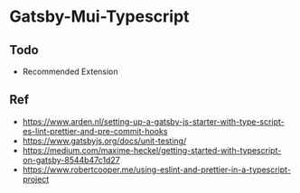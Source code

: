 # Gatsby-Mui-Typescript

## Todo

- Recommended Extension

## Ref

- <https://www.arden.nl/setting-up-a-gatsby-js-starter-with-type-script-es-lint-prettier-and-pre-commit-hooks>
- <https://www.gatsbyjs.org/docs/unit-testing/>
- <https://medium.com/maxime-heckel/getting-started-with-typescript-on-gatsby-8544b47c1d27>
- <https://www.robertcooper.me/using-eslint-and-prettier-in-a-typescript-project>

